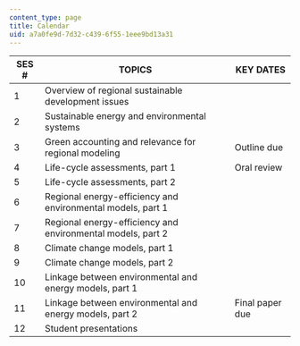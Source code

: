 ```yaml
---
content_type: page
title: Calendar
uid: a7a0fe9d-7d32-c439-6f55-1eee9bd13a31
---
```


| SES # | TOPICS | KEY DATES |
| --- | --- | --- |
| 1 | Overview of regional sustainable development issues | &nbsp; |
| 2 | Sustainable energy and environmental systems | &nbsp; |
| 3 | Green accounting and relevance for regional modeling | Outline due |
| 4 | Life-cycle assessments, part 1 | Oral review |
| 5 | Life-cycle assessments, part 2 | &nbsp; |
| 6 | Regional energy-efficiency and environmental models, part 1 | &nbsp; |
| 7 | Regional energy-efficiency and environmental models, part 2 | &nbsp; |
| 8 | Climate change models, part 1 | &nbsp; |
| 9 | Climate change models, part 2 | &nbsp; |
| 10 | Linkage between environmental and energy models, part 1 | &nbsp; |
| 11 | Linkage between environmental and energy models, part 2 | Final paper due |
| 12 | Student presentations |